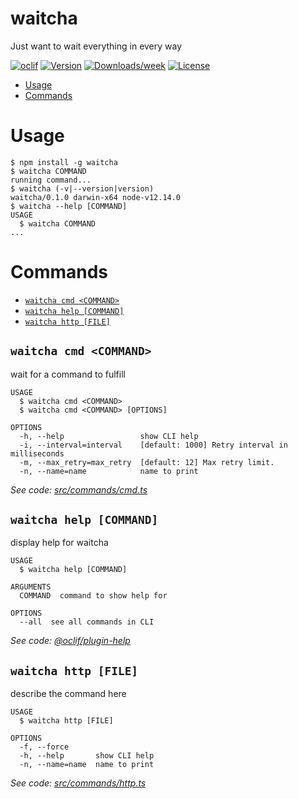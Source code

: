 waitcha
=======

Just want to wait everything in every way

[![oclif](https://img.shields.io/badge/cli-oclif-brightgreen.svg)](https://oclif.io)
[![Version](https://img.shields.io/npm/v/waitcha.svg)](https://npmjs.org/package/waitcha)
[![Downloads/week](https://img.shields.io/npm/dw/waitcha.svg)](https://npmjs.org/package/waitcha)
[![License](https://img.shields.io/npm/l/waitcha.svg)](https://github.com/mosteast/waitcha/blob/master/package.json)

<!-- toc -->
* [Usage](#usage)
* [Commands](#commands)
<!-- tocstop -->
# Usage
<!-- usage -->
```sh-session
$ npm install -g waitcha
$ waitcha COMMAND
running command...
$ waitcha (-v|--version|version)
waitcha/0.1.0 darwin-x64 node-v12.14.0
$ waitcha --help [COMMAND]
USAGE
  $ waitcha COMMAND
...
```
<!-- usagestop -->
# Commands
<!-- commands -->
* [`waitcha cmd <COMMAND>`](#waitcha-cmd-command)
* [`waitcha help [COMMAND]`](#waitcha-help-command)
* [`waitcha http [FILE]`](#waitcha-http-file)

## `waitcha cmd <COMMAND>`

wait for a command to fulfill

```
USAGE
  $ waitcha cmd <COMMAND>
  $ waitcha cmd <COMMAND> [OPTIONS]

OPTIONS
  -h, --help                 show CLI help
  -i, --interval=interval    [default: 1000] Retry interval in milliseconds
  -m, --max_retry=max_retry  [default: 12] Max retry limit.
  -n, --name=name            name to print
```

_See code: [src/commands/cmd.ts](https://github.com/mosteast/waitcha/blob/v0.1.0/src/commands/cmd.ts)_

## `waitcha help [COMMAND]`

display help for waitcha

```
USAGE
  $ waitcha help [COMMAND]

ARGUMENTS
  COMMAND  command to show help for

OPTIONS
  --all  see all commands in CLI
```

_See code: [@oclif/plugin-help](https://github.com/oclif/plugin-help/blob/v2.2.3/src/commands/help.ts)_

## `waitcha http [FILE]`

describe the command here

```
USAGE
  $ waitcha http [FILE]

OPTIONS
  -f, --force
  -h, --help       show CLI help
  -n, --name=name  name to print
```

_See code: [src/commands/http.ts](https://github.com/mosteast/waitcha/blob/v0.1.0/src/commands/http.ts)_
<!-- commandsstop -->
